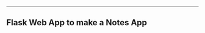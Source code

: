 ---------------------------------
Flask Web App to make a Notes App
---------------------------------

